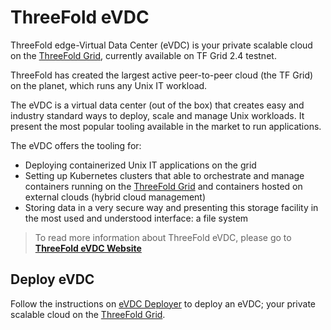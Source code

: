 # ThreeFold eVDC

ThreeFold edge-Virtual Data Center (eVDC) is your private scalable cloud on the [ThreeFold Grid](threefold__threefold_grid), currently available on TF Grid 2.4 testnet.

ThreeFold has created the largest active peer-to-peer cloud (the TF Grid) on the planet, which runs any Unix IT workload.

The eVDC is a virtual data center (out of the box) that creates easy and industry standard ways to deploy, scale and manage Unix workloads. It present the most popular tooling available in the market to run applications.

The eVDC offers the tooling for:

- Deploying containerized Unix IT applications on the grid
- Setting up Kubernetes clusters that able to orchestrate and manage containers running on the [ThreeFold Grid](threefold__threefold_grid) and containers hosted on external clouds (hybrid cloud management)
- Storing data in a very secure way and presenting this storage facility in the most used and understood interface: a file system

> To read more information about ThreeFold eVDC, please go to [**ThreeFold eVDC Website**](https://vdc.threefold.io)

## Deploy eVDC

Follow the instructions on [eVDC Deployer](cloud__evdc_deployer.md) to deploy an eVDC; your private scalable cloud on the [ThreeFold Grid](threefold__threefold_grid).